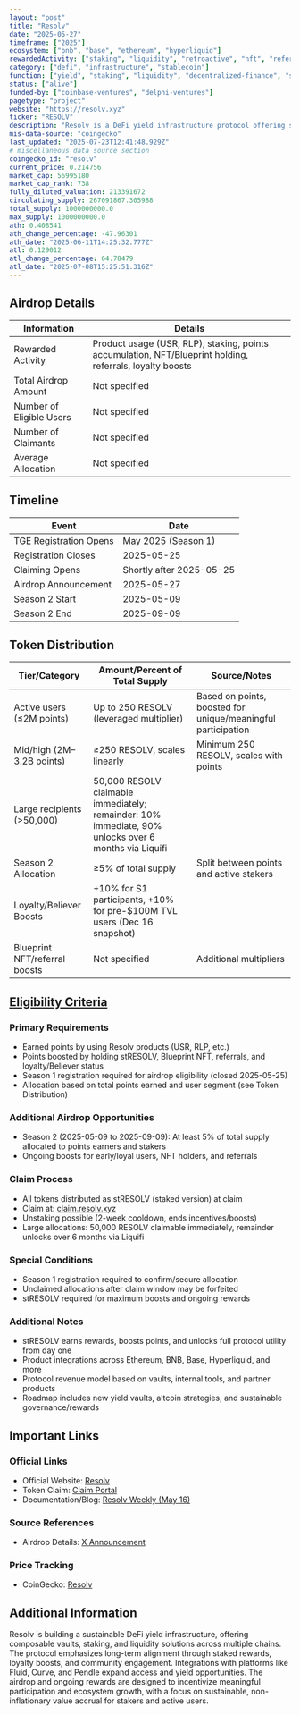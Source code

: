 ```yaml
---
layout: "post"
title: "Resolv"
date: "2025-05-27"
timeframe: ["2025"]
ecosystem: ["bnb", "base", "ethereum", "hyperliquid"]
rewardedActivity: ["staking", "liquidity", "retroactive", "nft", "referral", "loyalty"]
category: ["defi", "infrastructure", "stablecoin"]
function: ["yield", "staking", "liquidity", "decentralized-finance", "stablecoin-protocol"]
status: ["alive"]
funded-by: ["coinbase-ventures", "delphi-ventures"]
pagetype: "project"
website: "https://resolv.xyz"
ticker: "RESOLV"
description: "Resolv is a DeFi yield infrastructure protocol offering sustainable, composable yield strategies and long-term staking rewards, with a focus on aligned participation and ecosystem integrations."
mis-data-source: "coingecko"
last_updated: "2025-07-23T12:41:48.929Z"
# miscellaneous data source section
coingecko_id: "resolv"
current_price: 0.214756
market_cap: 56995180
market_cap_rank: 738
fully_diluted_valuation: 213391672
circulating_supply: 267091867.305988
total_supply: 1000000000.0
max_supply: 1000000000.0
ath: 0.408541
ath_change_percentage: -47.96301
ath_date: "2025-06-11T14:25:32.777Z"
atl: 0.129012
atl_change_percentage: 64.78479
atl_date: "2025-07-08T15:25:51.316Z"
---
```


## Airdrop Details

| Information              | Details                                                                                                 |
| ------------------------ | ------------------------------------------------------------------------------------------------------- |
| Rewarded Activity        | Product usage (USR, RLP), staking, points accumulation, NFT/Blueprint holding, referrals, loyalty boosts|
| Total Airdrop Amount     | Not specified                                                                                           |
| Number of Eligible Users | Not specified                                                                                           |
| Number of Claimants      | Not specified                                                                                           |
| Average Allocation       | Not specified                                                                                           |

## Timeline

| Event                    | Date                        |
| ------------------------ | --------------------------- |
| TGE Registration Opens   | May 2025 (Season 1)         |
| Registration Closes      | 2025-05-25                  |
| Claiming Opens           | Shortly after 2025-05-25    |
| Airdrop Announcement     | 2025-05-27                  |
| Season 2 Start           | 2025-05-09                  |
| Season 2 End             | 2025-09-09                  |

## Token Distribution

| Tier/Category                | Amount/Percent of Total Supply | Source/Notes                                                                                  |
| ---------------------------- | ----------------------------- | --------------------------------------------------------------------------------------------- |
| Active users (≤2M points)    | Up to 250 RESOLV (leveraged multiplier) | Based on points, boosted for unique/meaningful participation                                  |
| Mid/high (2M–3.2B points)    | ≥250 RESOLV, scales linearly  | Minimum 250 RESOLV, scales with points                                                        |
| Large recipients (>50,000)   | 50,000 RESOLV claimable immediately; remainder: 10% immediate, 90% unlocks over 6 months via Liquifi |
| Season 2 Allocation          | ≥5% of total supply           | Split between points and active stakers                                                        |
| Loyalty/Believer Boosts      | +10% for S1 participants, +10% for pre-$100M TVL users (Dec 16 snapshot)                            |
| Blueprint NFT/referral boosts| Not specified                 | Additional multipliers                                                                        |

## [Eligibility Criteria](https://x.com/ResolvCore/status/1927351294580154840)

### Primary Requirements

- Earned points by using Resolv products (USR, RLP, etc.)
- Points boosted by holding stRESOLV, Blueprint NFT, referrals, and loyalty/Believer status
- Season 1 registration required for airdrop eligibility (closed 2025-05-25)
- Allocation based on total points earned and user segment (see Token Distribution)

### Additional Airdrop Opportunities

- Season 2 (2025-05-09 to 2025-09-09): At least 5% of total supply allocated to points earners and stakers
- Ongoing boosts for early/loyal users, NFT holders, and referrals

### Claim Process

- All tokens distributed as stRESOLV (staked version) at claim
- Claim at: [claim.resolv.xyz](https://claim.resolv.xyz)
- Unstaking possible (2-week cooldown, ends incentives/boosts)
- Large allocations: 50,000 RESOLV claimable immediately, remainder unlocks over 6 months via Liquifi

### Special Conditions

- Season 1 registration required to confirm/secure allocation
- Unclaimed allocations after claim window may be forfeited
- stRESOLV required for maximum boosts and ongoing rewards

### Additional Notes

- stRESOLV earns rewards, boosts points, and unlocks full protocol utility from day one
- Product integrations across Ethereum, BNB, Base, Hyperliquid, and more
- Protocol revenue model based on vaults, internal tools, and partner products
- Roadmap includes new yield vaults, altcoin strategies, and sustainable governance/rewards

## Important Links

### Official Links

- Official Website: [Resolv](https://resolv.xyz)
- Token Claim: [Claim Portal](https://claim.resolv.xyz)
- Documentation/Blog: [Resolv Weekly (May 16)](https://resolvlabs.substack.com/p/resolv-weekly-may-16)

### Source References

- Airdrop Details: [X Announcement](https://x.com/ResolvCore/status/1927351294580154840)

### Price Tracking

- CoinGecko: [Resolv](https://www.coingecko.com/en/coins/resolv)

## Additional Information

Resolv is building a sustainable DeFi yield infrastructure, offering composable vaults, staking, and liquidity solutions across multiple chains. The protocol emphasizes long-term alignment through staked rewards, loyalty boosts, and community engagement. Integrations with platforms like Fluid, Curve, and Pendle expand access and yield opportunities. The airdrop and ongoing rewards are designed to incentivize meaningful participation and ecosystem growth, with a focus on sustainable, non-inflationary value accrual for stakers and active users.